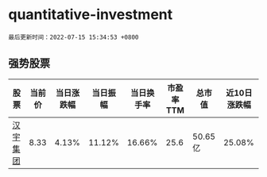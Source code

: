 # quantitative-investment

`最后更新时间：2022-07-15 15:34:53 +0800`

## 强势股票

|股票|当前价|当日涨跌幅|当日振幅|当日换手率|市盈率TTM|总市值|近10日涨跌幅|
|----|----|----|----|----|----|----|----|
|[汉宇集团](https://xueqiu.com/S/SZ300403)|8.33|4.13%|11.12%|16.66%|25.6|50.65亿|25.08%|
